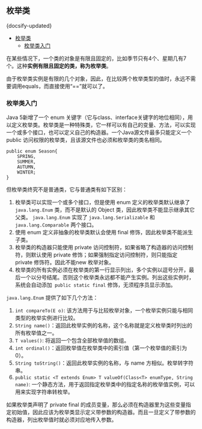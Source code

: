## 枚举类
{docsify-updated}

- [枚举类](#枚举类)
	- [枚举类入门](#枚举类入门)

在某些情况下，一个类的对象是有限且固定的，比如季节只有4个、星期几有7个。这种**实例有限且固定的类，称为枚举类**。

由于枚举类实例是有限的几个对象，因此，在比较两个枚举类型的值时，永远不需要调用equals，而直接使用“==”就可以了。

### 枚举类入门
Java 5新增了一个 enum 关键字（它与class、interface关键字的地位相同），用以定义枚举类。枚举类是一种特殊类，它一样可以有自己的变量、方法，可以实现一个或多个接口，也可以定义自己的构造器。一个Java源文件最多只能定义一个 public 访问权限的枚举类，且该源文件也必须和枚举类的类名相同。

```
public enum Season{
    SPRING,
    SUMMER,
    AUTUMN,
    WINTER;
}
```

但枚举类终究不是普通类，它与普通类有如下区别：
1. 枚举类可以实现一个或多个接口，但是使用 enum 定义的枚举类默认继承了 `java.lang.Enum` 类，而不是默认的 Object 类，因此枚举类不能显示继承其它父类。 `java.lang.Enum` 实现了 `java.lang.Serializable` 和 `java.lang.Comparable` 两个接口。
2. 使用 enum 定义非抽象的枚举类默认会使用 final 修饰，因此枚举类不能派生子类。
3. 枚举类的构造器只能使用 private 访问控制符，如果省略了构造器的访问控制符，则默认使用 private 修饰；如果强制指定访问控制符，则只能指定 private 修饰符。因此不能new 枚举对象。
4. 枚举类的所有实例必须在枚举类的第一行显示列出，多个实例以逗号分开，最后一个以分号结尾。否则这个枚举类永远都不能产生实例。列出这些实例时，系统会自动添加` public static final` 修饰，无须程序员显示添加。

`java.lang.Enum` 提供了如下几个方法：
1. `int compareTo(E o)`: 该方法用于与比较枚举对象，一个枚举实例只能与相同类型的枚举实例进行比较。
2. `String name()`：返回此枚举实例的名称，这个名称就是定义枚举类时列出的所有枚举值之一。
3. `T values()`: 将返回一个包含全部枚举值的数组。
4. `int ordinal()`：返回枚举值在枚举类中的索引值（第一个枚举值的索引为0）。
5. `String toString()`：返回此枚举实例的名称，与 name 方相似。枚举转字符串。
6. `public static <T extends Enum> T valueOf(Class<T> enumType, String name)`: 一个静态方法，用于返回指定枚举类中的指定名称的枚举值实例，可以用来实现字符串转枚举。

如果枚举类声明了 private final 的成员变量，那么必须在构造器里为这些变量指定初始值，因此应该为枚举类显示定义带参数的构造器。而且一旦定义了带参数的构造器，列出枚举值时就必须对应地传入参数。